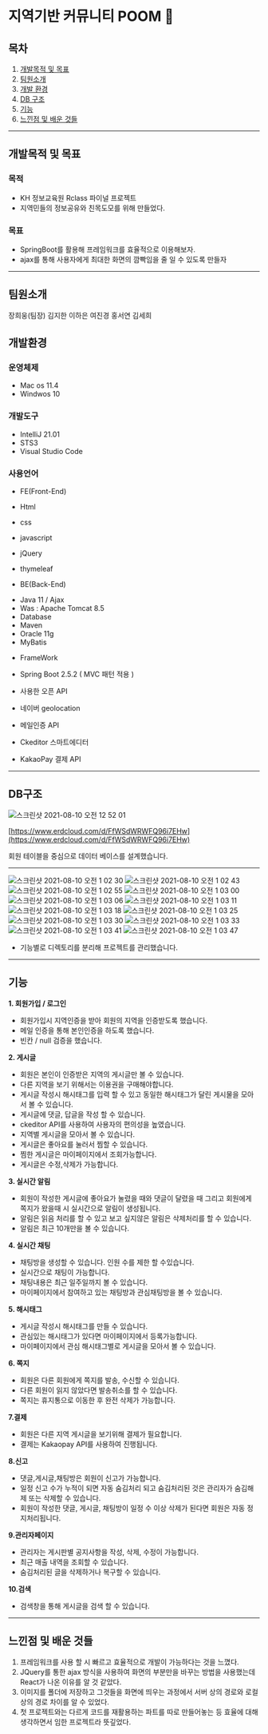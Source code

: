 # 지역기반 커뮤니티 POOM :two_women_holding_hands:

## 목차
 1. [개발목적 및 목표](#목적)
 2. [팀원소개](#팀원소개)
 3. [개발 환경](#개발환경)
 4. [DB 구조](#DB구조)
 5. [기능](#기능)
 6. [느낀점 및 배운 것들](#느낀점)
----
## 개발목적 및 목표

### 목적
 - KH 정보교육원 Rclass 파이널 프로젝트
 - 지역민들의 정보공유와 친목도모를 위해 만들었다.

### 목표
 - SpringBoot를 활용해 프레임워크를 효율적으로 이용해보자.  
 - ajax를 통해 사용자에게 최대한 화면의 깜빡임을 줄 일 수 있도록 만들자
------

## 팀원소개
장희웅(팀장)
김지한
이하은
여진경
홍서연
김세희

## 개발환경
### 운영체제
- Mac os 11.4
- Windwos 10

### 개발도구
- IntelliJ 21.01
- STS3
- Visual Studio Code

### 사용언어
* FE(Front-End)
 * Html
 * css
 * javascript
 * jQuery
 * thymeleaf

* BE(Back-End)
 - Java 11 / Ajax
 - Was : Apache Tomcat 8.5
 - Database
 - Maven
 - Oracle 11g
 - MyBatis

* FrameWork
 * Spring Boot 2.5.2 ( MVC 패턴 적용 ) 

* 사용한 오픈 API 
 * 네이버 geolocation 
 * 메일인증 API
 * Ckeditor 스마트에디터
 * KakaoPay 결제 API

---
## DB구조
![스크린샷 2021-08-10 오전 12 52 01](https://user-images.githubusercontent.com/44770275/128790985-f04d2135-3f2b-4f24-ab9b-61e08acd0d4b.png)


[https://www.erdcloud.com/d/FfWSdWRWFQ96i7EHw](https://www.erdcloud.com/d/FfWSdWRWFQ96i7EHw)

회원 테이블을 중심으로 데이터 베이스를 설계했습니다.

---

![스크린샷 2021-08-10 오전 1 02 30](https://user-images.githubusercontent.com/44770275/128790969-f884513e-35a2-4e60-b074-e0c4934ff510.png)
![스크린샷 2021-08-10 오전 1 02 43](https://user-images.githubusercontent.com/44770275/128790972-61814671-9445-4b9e-b0f2-dc955fda1e49.png)
![스크린샷 2021-08-10 오전 1 02 55](https://user-images.githubusercontent.com/44770275/128790974-f00406d6-8b01-4c7e-bd46-f8c61474b31e.png)
![스크린샷 2021-08-10 오전 1 03 00](https://user-images.githubusercontent.com/44770275/128790975-da5f4639-2e32-4d8e-9611-104a988a3039.png)
![스크린샷 2021-08-10 오전 1 03 06](https://user-images.githubusercontent.com/44770275/128790977-b3f30bc6-27d6-49f1-95e3-ae9cacf52c6a.png)
![스크린샷 2021-08-10 오전 1 03 11](https://user-images.githubusercontent.com/44770275/128790978-c96f6fc4-fce5-4d1f-add9-b719327271d9.png)
![스크린샷 2021-08-10 오전 1 03 18](https://user-images.githubusercontent.com/44770275/128790979-fc2e6d26-fe55-4bf2-a8cb-d3379f286511.png)
![스크린샷 2021-08-10 오전 1 03 25](https://user-images.githubusercontent.com/44770275/128790980-cec371e2-ce97-424d-a00f-fd5ced5a43ad.png)
![스크린샷 2021-08-10 오전 1 03 30](https://user-images.githubusercontent.com/44770275/128790981-b62d3a76-b797-4245-9955-e2b33ea91aa2.png)
![스크린샷 2021-08-10 오전 1 03 33](https://user-images.githubusercontent.com/44770275/128790982-9145d4b8-d522-4dc5-a59e-0ace75fb230f.png)
![스크린샷 2021-08-10 오전 1 03 41](https://user-images.githubusercontent.com/44770275/128790983-278de9a8-ca37-4de4-8dde-bca9497dbc57.png)
![스크린샷 2021-08-10 오전 1 03 47](https://user-images.githubusercontent.com/44770275/128790984-2ba0d84b-dd32-41f7-8a0c-ecd8195e69c2.png)

- 기능별로 디렉토리를 분리해 프로젝트를 관리했습니다.

---

## 기능
**1. 회원가입 / 로그인**
 - 회원가입시 지역인증을 받아 회원의 지역을 인증받도록 했습니다.
 - 메일 인증을 통해 본인인증을 하도록 했습니다.
 - 빈칸 / null 검증을 했습니다.

**2. 게시글**
 - 회원은 본인이 인증받은 지역의 게시글만 볼 수 있습니다.
 - 다른 지역을 보기 위해서는 이용권을 구매해야합니다.
 - 게시글 작성시 해시태그를 입력 할 수 있고 동일한 해시태그가 달린 게시물을 모아서 볼 수 있습니다.
 - 게시글에 댓글, 답글을 작성 할 수 있습니다.
 - ckeditor API를 사용하여 사용자의 편의성을 높였습니다.
 - 지역별 게시글을 모아서 볼 수 있습니다.
 - 게시글은 좋아요를 눌러서 찜할 수 있습니다.
 - 찜한 게시글은 마이페이지에서 조회가능합니다.
 - 게시글은 수정,삭제가 가능합니다.

 **3. 실시간 알림**
  - 회원이 작성한 게시글에 좋아요가 눌렸을 때와 댓글이 달렸을 때 그리고 회원에게 쪽지가 왔을때 시 실시간으로 알림이 생성됩니다.
  - 알림은 읽음 처리를 할 수 있고 보고 싶지않은 알림은 삭제처리를 할 수 있습니다.
  - 알림은 최근 10개만을 볼 수 있습니다. 

**4. 실시간 채팅**
 - 채팅방을 생성할 수 있습니다. 인원 수를 제한 할 수있습니다. 
- 실시간으로 채팅이 가능합니다.
- 채팅내용은 최근 일주일까지 볼 수 있습니다.
- 마이페이지에서 참여하고 있는 채팅방과 관심채팅방을 볼 수 있습니다.

**5. 해시태그**
 - 게시글 작성시 해시태그를 만들 수 있습니다.
 - 관심있는 해시태그가 있다면 마이페이지에서 등록가능합니다.
 - 마이페이지에서 관심 해시태그별로 게시글을 모아서 볼 수 있습니다.

**6. 쪽지**
 - 회원은 다른 회원에게 쪽지를 발송, 수신할 수 있습니다.
 - 다른 회원이 읽지 않았다면 발송취소를 할 수 있습니다.
 - 쪽지는 휴지통으로 이동한 후 완전 삭제가 가능합니다.

**7.결제**
- 회원은 다른 지역 게시글을 보기위해 결제가 필요합니다.
- 결제는 Kakaopay API를 사용하여 진행됩니다.

**8.신고**
- 댓글,게시글,채팅방은 회원이 신고가 가능합니다.
- 일정 신고 수가 누적이 되면 자동 숨김처리 되고 숨김처리된 것은 관리자가 숨김해제 또는 삭제할 수 있습니다.
- 회원이 작성한 댓글, 게시글, 채팅방이 일정 수 이상 삭제가 된다면 회원은 자동 정지처리됩니다.

**9.관리자페이지**
- 관리자는 게시판별 공지사항을 작성, 삭제, 수정이 가능합니다.
- 최근 매출 내역을 조회할 수 있습니다.
- 숨김처리된 글을 삭제하거나 복구할 수 있습니다.

**10.검색**
- 검색창을 통해 게시글을 검색 할 수 있습니다.
---
## 느낀점 및 배운 것들
1. 프레임워크를 사용 할 시 빠르고 효율적으로 개발이 가능하다는 것을 느꼈다.
2. JQuery를 통한 ajax 방식을 사용하여 화면의 부분만을 바꾸는 방법을 사용했는데 React가 나온 이유를 알 것 같았다.
3. 이미지를 폴더에 저장하고 그것들을 화면에 띄우는 과정에서 서버 상의 경로와 로컬 상의 경로 차이를 알 수 있었다.
4. 첫 프로젝트와는 다르게 코드를 재활용하는 파트를 따로 만들어놓는 등 효율에 대해 생각하면서 임한 프로젝트라 뜻깊었다. 
